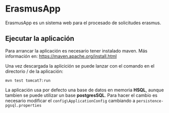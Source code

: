 # ErasmusApp

ErasmusApp es un sistema web para el procesado de solicitudes erasmus.

## Ejecutar la aplicación

Para arrancar la aplicación es necesario tener instalado maven. Más información en: https://maven.apache.org/install.html

Una vez descargada la aplicición se puede lanzar con el comando en el directorio / de la aplicación:

`mvn test tomcat7:run`

La aplicación usa por defecto una base de datos en memoria **HSQL**, aunque tambien se puede utilizar un base **postgresSQL**. Para hacer el cambio es necesario modificar el `config\ApplicationConfig` cambiando a `persistence-pgsql.properties`
